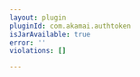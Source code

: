 ```yaml
---
layout: plugin
pluginId: com.akamai.authtoken
isJarAvailable: true
error: ''
violations: []

---
```

